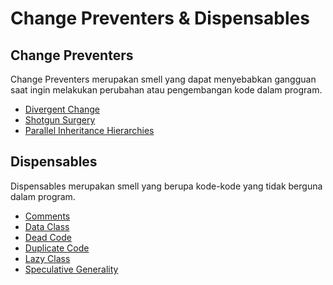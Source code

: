 # Change Preventers & Dispensables

## Change Preventers
Change Preventers merupakan smell yang dapat menyebabkan gangguan saat ingin melakukan perubahan atau pengembangan kode dalam program.
- [Divergent Change](divergent-change/DivChange.md)
- [Shotgun Surgery](shotgun-surgery/ShotgunSurg.md)
- [Parallel Inheritance Hierarchies](parallel-inheritance/ParallelInh.md)

## Dispensables
Dispensables merupakan smell yang berupa kode-kode yang tidak berguna dalam program.
- [Comments]()
- [Data Class]()
- [Dead Code]()
- [Duplicate Code]()
- [Lazy Class]()
- [Speculative Generality]()
